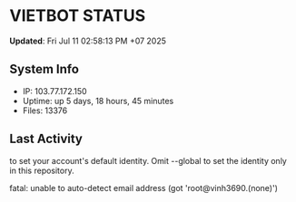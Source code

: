 # VIETBOT STATUS
**Updated**: Fri Jul 11 02:58:13 PM +07 2025

## System Info
- IP: 103.77.172.150
- Uptime: up 5 days, 18 hours, 45 minutes
- Files: 13376

## Last Activity

to set your account's default identity.
Omit --global to set the identity only in this repository.

fatal: unable to auto-detect email address (got 'root@vinh3690.(none)')
